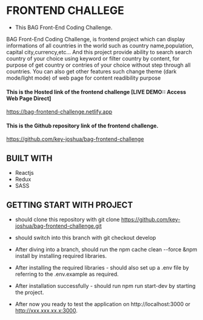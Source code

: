 # FRONTEND CHALLEGE

- This BAG Front-End Coding Challenge.

BAG Front-End Coding Challenge, is frontend project which can display informations of all countries in the world such as country name,population, capital city,currency,etc... 
And this project provide ability to search search country of your choice using keyword or filter country by content, for purpose of get country or contries of your choice without step through all countries.
You can also get other features such change theme (dark mode/light mode) of  web page for content readibility purpose

#### This is the Hosted link of the frontend challenge [LIVE DEMO:: Access Web Page Direct]

https://bag-frontend-challenge.netlify.app

#### This is the Github repository link of the frontend challenge.

https://github.com/key-joshua/bag-frontend-challenge

## BUILT WITH

- Reactjs
- Redux
- SASS

## GETTING START WITH PROJECT

- should clone this repository with git clone https://github.com/key-joshua/bag-frontend-challenge.git
- should switch into this branch with git checkout develop

- After diving into a branch, should run the npm cache clean --force &npm install by installing required libraries.
- After installing the required libraries - should also set up a .env file by referring to the .env.example as required.

- After installation successfully - should run npm run start-dev by starting the project.
- After now you ready to test the application on http://localhost:3000 or http://xxx.xxx.xx.x:3000.